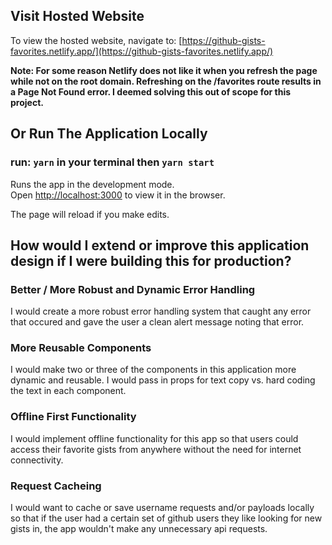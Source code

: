 ## Visit Hosted Website
To view the hosted website, navigate to: [https://github-gists-favorites.netlify.app/](https://github-gists-favorites.netlify.app/)

**Note: For some reason Netlify does not like it when you refresh the page while not on the root domain. Refreshing on the /favorites route results in a Page Not Found error. I deemed solving this out of scope for this project.**

## Or Run The Application Locally


### run: `yarn` in your terminal then `yarn start`

Runs the app in the development mode.\
Open [http://localhost:3000](http://localhost:3000) to view it in the browser.

The page will reload if you make edits.

##  How would I extend or improve this application design if I were building this for production?

### Better / More Robust and Dynamic Error Handling

I would create a more robust error handling system that caught any error that occured and gave the user a clean alert message noting that error.

### More Reusable Components

I would make two or three of the components in this application more dynamic and reusable. I would pass in props for text copy vs. hard coding the text in each component. 

### Offline First Functionality

I would implement offline functionality for this app so that users could access their favorite gists from anywhere without the need for internet connectivity.

### Request Cacheing

I would want to cache or save username requests and/or payloads locally so that if the user had a certain set of github users they like looking for new gists in, the app wouldn't make any unnecessary api requests.

